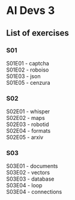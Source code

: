 # AI Devs 3

## List of exercises

### S01
S01E01 - captcha\
S01E02 - roboiso\
S01E03 - json\
S01E05 - cenzura

### S02
S02E01 - whisper\
S02E02 - maps\
S02E03 - robotid\
S02E04 - formats\
S02E05 - arxiv

### S03
S03E01 - documents\
S03E02 - vectors\
S03E03 - database\
S03E04 - loop\
S03E04 - connections